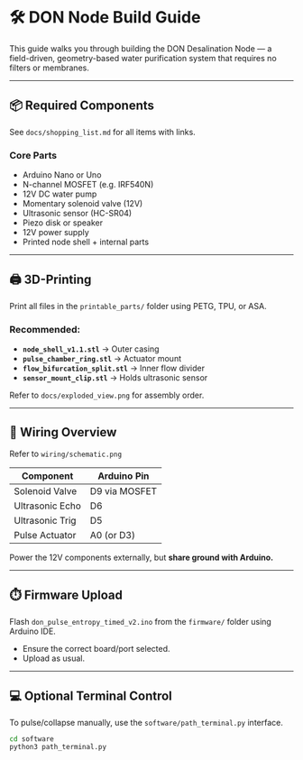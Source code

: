 # 🛠️ DON Node Build Guide

This guide walks you through building the DON Desalination Node — a field-driven, geometry-based water purification system that requires no filters or membranes.

---

## 📦 Required Components

See `docs/shopping_list.md` for all items with links.

### Core Parts
- Arduino Nano or Uno
- N-channel MOSFET (e.g. IRF540N)
- 12V DC water pump
- Momentary solenoid valve (12V)
- Ultrasonic sensor (HC-SR04)
- Piezo disk or speaker
- 12V power supply
- Printed node shell + internal parts

---

## 🖨️ 3D-Printing

Print all files in the `printable_parts/` folder using PETG, TPU, or ASA.

### Recommended:
- **`node_shell_v1.1.stl`** → Outer casing
- **`pulse_chamber_ring.stl`** → Actuator mount
- **`flow_bifurcation_split.stl`** → Inner flow divider
- **`sensor_mount_clip.stl`** → Holds ultrasonic sensor

Refer to `docs/exploded_view.png` for assembly order.

---

## 🔌 Wiring Overview

Refer to `wiring/schematic.png`

| Component       | Arduino Pin |
|----------------|-------------|
| Solenoid Valve | D9 via MOSFET |
| Ultrasonic Echo| D6          |
| Ultrasonic Trig| D5          |
| Pulse Actuator | A0 (or D3)  |

Power the 12V components externally, but **share ground with Arduino.**

---

## ⏱️ Firmware Upload

Flash `don_pulse_entropy_timed_v2.ino` from the `firmware/` folder using Arduino IDE.

- Ensure the correct board/port selected.
- Upload as usual.

---

## 💻 Optional Terminal Control

To pulse/collapse manually, use the `software/path_terminal.py` interface.

```bash
cd software
python3 path_terminal.py

